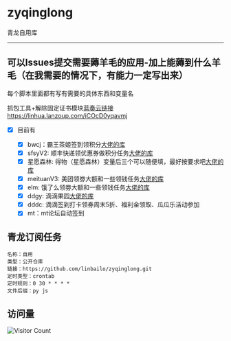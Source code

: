 # zyqinglong
青龙自用库

---
可以Issues提交需要薅羊毛的应用-加上能薅到什么羊毛（在我需要的情况下，有能力一定写出来）
---

每个脚本里面都有写有需要的具体东西和变量名

抓包工具+解除固定证书模块[蓝奏云链接](https://linhua.lanzoup.com/iCOcD0yqavmj)
https://linhua.lanzoup.com/iCOcD0yqavmj

- [x] 目前有

  - [x] bwcj：霸王茶姬签到领积分[大佬的库](https://raw.githubusercontent.com/checkToke/yangtai/master/bwcj.js)
  - [x] sfsyV2: 顺丰快递领优惠券做积分任务[大佬的库](https://raw.githubusercontent.com/leafTheFish/DeathNote/main/sfsyV2.js)
  - [x] 星愿森林: 得物（星愿森林）变量后三个可以随便填，最好按要求吧[大佬的库](https://raw.githubusercontent.com/q7q7q7q7q7q7q7/ziyou/main/得物森林.py)
  - [x] meituanV3: 美团领劵大额和一些领钱任务[大佬的库](https://raw.githubusercontent.com/leafTheFish/DeathNote/main/meituanV3.js)
  - [x] elm: 饿了么领劵大额和一些领钱任务[大佬的库](https://raw.githubusercontent.com/leafTheFish/DeathNote/main/elmV3.js)
  - [x] ddgy: 滴滴果园[大佬的库](https://raw.githubusercontent.com/leafTheFish/DeathNote/main/ddgy.js)
  - [x] dddc: 滴滴签到打卡领券周末5折、福利金领取、瓜瓜乐活动参加
  - [x] mt：mt论坛自动签到

## 青龙订阅任务
```
名称：自用
类型：公开仓库
链接：https://github.com/linbailo/zyqinglong.git
定时类型：crontab
定时规则：0 30 * * * *
文件后缀：py js
```

## 访问量
![Visitor Count](https://profile-counter.glitch.me/zyqinglong/count.svg)
